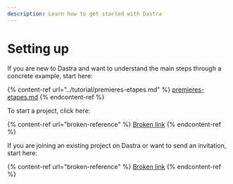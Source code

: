 ```yaml
---
description: Learn how to get started with Dastra
---
```


# Setting up

If you are new to Dastra and want to understand the main steps through a concrete example, start here:

{% content-ref url="../tutorial/premieres-etapes.md" %}
[premieres-etapes.md](../tutorial/premieres-etapes.md)
{% endcontent-ref %}

To start a project, click here:

{% content-ref url="broken-reference" %}
[Broken link](broken-reference)
{% endcontent-ref %}

If you are joining an existing project on Dastra or want to send an invitation, start here:

{% content-ref url="broken-reference" %}
[Broken link](broken-reference)
{% endcontent-ref %}





